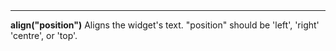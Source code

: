 <a name="align"><h3 style="padding-top: 40px; margin-top: 40px;"></h3></a>
_____________________________
**align("position")** Aligns the widget's text. "position" should be 'left', 'right' 'centre', or 'top'. 

<!--UPDATE WIDGET_IN_CSOUND
    iChoice = rnd(300)
    if iChoice > 0 && iChoice < 0 then
        SIdentifier strcat SIdentifier, "align(\"left\") "
    elseif iChoice > 100 && iChoice < 200 then
        SIdentifier strcat SIdentifier, "align(\"centre\") "
    else
        SIdentifier strcat SIdentifier, "align(\"right\") "
    endif
-->